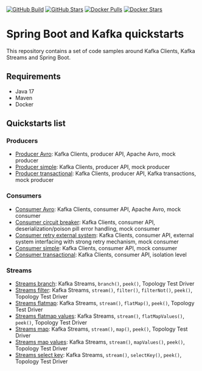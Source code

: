 [![GitHub Build](https://img.shields.io/github/workflow/status/loicgreffier/spring-boot-kafka-quickstarts/continuous-integration/main?logo=github&style=for-the-badge)](https://github.com/loicgreffier/spring-boot-kafka-quickstarts/actions/workflows/continuous_integration.yml)
[![GitHub Stars](https://img.shields.io/github/stars/loicgreffier/spring-boot-kafka-quickstarts?logo=github&style=for-the-badge)](https://github.com/loicgreffier/spring-boot-kafka-quickstarts)
[![Docker Pulls](https://img.shields.io/docker/pulls/loicgreffier/spring-boot-kafka-quickstarts?label=Pulls&logo=docker&style=for-the-badge)](https://hub.docker.com/r/loicgreffier/spring-boot-kafka-quickstarts/tags)
[![Docker Stars](https://img.shields.io/docker/stars/loicgreffier/spring-boot-kafka-quickstarts?label=Stars&logo=docker&style=for-the-badge)](https://hub.docker.com/r/loicgreffier/spring-boot-kafka-quickstarts)

# Spring Boot and Kafka quickstarts

This repository contains a set of code samples around Kafka Clients, Kafka Streams and Spring Boot. 

## Requirements

- Java 17
- Maven
- Docker 

## Quickstarts list

### Producers

- [Producer Avro](/kafka-producer-quickstarts/kafka-producer-avro): Kafka Clients, producer API, Apache Avro, mock producer
- [Producer simple](/kafka-producer-quickstarts/kafka-producer-simple): Kafka Clients, producer API, mock producer
- [Producer transactional](/kafka-producer-quickstarts/kafka-producer-transactional): Kafka Clients, producer API, Kafka transactions, mock producer

### Consumers

- [Consumer Avro](/kafka-consumer-quickstarts/kafka-consumer-avro): Kafka Clients, consumer API, Apache Avro, mock consumer
- [Consumer circuit breaker](/kafka-consumer-quickstarts/kafka-consumer-circuit-breaker): Kafka Clients, consumer API, deserialization/poison pill error handling, mock consumer
- [Consumer retry external system](/kafka-consumer-quickstarts/kafka-consumer-retry-external-system): Kafka Clients, consumer API, external system interfacing with strong retry mechanism, mock consumer
- [Consumer simple](/kafka-consumer-quickstarts/kafka-consumer-simple): Kafka Clients, consumer API, mock consumer
- [Consumer transactional](/kafka-consumer-quickstarts/kafka-consumer-transactional): Kafka Clients, consumer API, isolation level

### Streams

- [Streams branch](/kafka-streams-quickstarts/kafka-streams-branch): Kafka Streams, `branch()`, `peek()`, Topology Test Driver
- [Streams filter](/kafka-streams-quickstarts/kafka-streams-filter): Kafka Streams, `stream()`, `filter()`, `filterNot()`, `peek()`, Topology Test Driver
- [Streams flatmap](/kafka-streams-quickstarts/kafka-streams-flatmap): Kafka Streams, `stream()`, `flatMap()`, `peek()`, Topology Test Driver
- [Streams flatmap values](/kafka-streams-quickstarts/kafka-streams-flatmap-values): Kafka Streams, `stream()`, `flatMapValues()`, `peek()`, Topology Test Driver
- [Streams map](/kafka-streams-quickstarts/kafka-streams-map): Kafka Streams, `stream()`, `map()`, `peek()`, Topology Test Driver
- [Streams map values](/kafka-streams-quickstarts/kafka-streams-map-values): Kafka Streams, `stream()`, `mapValues()`, `peek()`, Topology Test Driver
- [Streams select key](/kafka-streams-quickstarts/kafka-streams-select-key): Kafka Streams, `stream()`, `selectKey()`, `peek()`, Topology Test Driver
